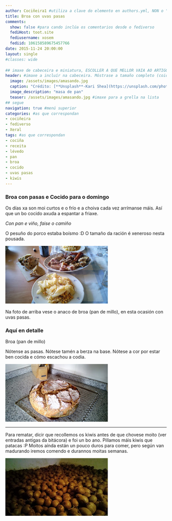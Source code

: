 ```yaml
---
author: Cociñeira1 #utiliza a clave do elemento en authors.yml, NON o "name"
title: Broa con uvas pasas
comments: 
  show: false #para cando inclúa os comentarios desde o fediverso
  fediHost: toot.site
  fediusername: xosem
  fediid: 106158589675457766
date: 2015-11-24 20:00:00
layout: single
#classes: wide

## imaxe de cabeceira e miniatura, ESCOLLER A QUE MELLOR VAIA AO ARTIGO. Só UNHA.
header: #imaxe a incluír na cabeceira. Móstrase a tamaño completo (coidado coa altura). DESACTIVADA POR DEFECTO.
  image: /assets/images/amasando.jpg
  caption: "Crédito: [**Unsplash**-Kari Shea](https://unsplash.com/photos/-DesRxj28Ns)"
  image_description: "masa de pan"
  teaser: /assets/images/amasando.jpg #imaxe para a grella na lista
## segue  
navigation: true #menú superior
categories: #as que correspondan
- cociñeira
- fediverso
- Xeral
tags: #as que correspondan
- cociña
- receita
- lévedo
- pan
- broa
- cocido
- uvas pasas
- kiwis
---
```



### Broa con pasas e Cocido para o domingo

Os días xa son moi curtos e o frío e a choiva cada vez arrímanse máis. Así que un bo cocido axuda a espantar a friaxe.

_Con pan e viño, faise o camiño_

O pesuño do porco estaba boísmo :D  O tamaño da ración é xeneroso nesta pousada.

![fotografía](/assets/images/cultivaecome/entroido.jpg "fotografía")

Na foto de arriba vese o anaco de broa (pan de millo), en esta ocasión con uvas pasas.

### Aquí en detalle

Broa (pan de millo)

Nótense as pasas. Nótese tamén a berza na base. Nótese a cor por estar ben cocida e cómo escachou a codia.

![fotografía](/assets/images/cultivaecome/broa.jpg "fotografía")

*****************

Para rematar, dicir que recollemos os kiwis antes de que chovese moito (ver entradas antigas da bitácora) e foi un bo ano. Pillamos máis kiwis que patacas :P
Moitos aínda están un pouco duros para comer, pero según van madurando iremos comendo e durannos moitas semanas.

![fotografía](/assets/images/cultivaecome/colleita1.jpg "fotografía")
